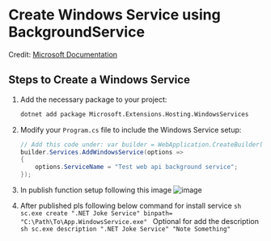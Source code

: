 # Create Windows Service using BackgroundService

Credit: [Microsoft Documentation](https://learn.microsoft.com/en-us/dotnet/core/extensions/windows-service)

## Steps to Create a Windows Service

1. Add the necessary package to your project:
    ```sh
    dotnet add package Microsoft.Extensions.Hosting.WindowsServices
    ```

2. Modify your `Program.cs` file to include the Windows Service setup:

    ```csharp
    // Add this code under: var builder = WebApplication.CreateBuilder(args);
    builder.Services.AddWindowsService(options =>
    {
        options.ServiceName = "Test web api background service";
    });
    ```

3. In publish function setup following this image
        ![image](https://github.com/JirawatChayayan/test_api_service_as_background/assets/51415869/9a6d4021-8ebd-4aa9-bd40-c053830a250b)


4. After published pls following below command for install service
        ```sh
        sc.exe create ".NET Joke Service" binpath= "C:\Path\To\App.WindowsService.exe"
        ```
        Optional for add the description 
        ```sh
        sc.exe description ".NET Joke Service" "Note Something"
        ```
